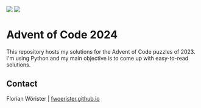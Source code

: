 ![](https://img.shields.io/badge/day%20📅-12-blue)
![](https://img.shields.io/badge/stars%20⭐-22-yellow)

# Advent of Code 2024

This repository hosts my solutions for the Advent of Code puzzles of 2023. I'm using Python and my main objective is to
come up with easy-to-read solutions.

## Contact

Florian Wörister | [fwoerister.github.io](https://fwoerister.github.io)
